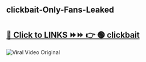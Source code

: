 
 ## clickbait-Only-Fans-Leaked

# <h2><a href="https://clipsfans.com/clickbait&ref=git">🔗 Click to LINKS ⏩⏩ 👉 🟢 clickbait </a></h2>

<a href="https://clipsfans.com/clickbait&ref=git" rel="nofollow" data-target="animated-image.originalLink"><img src="https://i.ibb.co.com/xMMVF88/686577567.gif" alt="Viral Video Original" style="max-width: 100%; display: inline-block;" data-target="animated-image.originalImage"></a>
